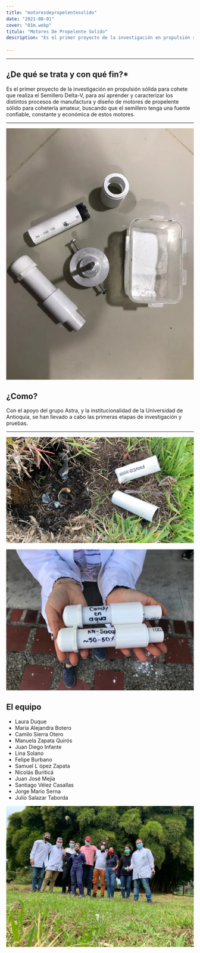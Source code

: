 ```yaml
---
title: "motoresdepropelentesolido"
date: "2021-08-01"
cover: "01m.webp"
titulo: "Motores De Propelente Solido"
description: "Es el primer proyecto de la investigación en propulsión sólida para cohete que realiza el Semillero Delta-V"

---
```


***
## ¿De qué se trata y con qué fin?*

Es el primer proyecto de la investigación en propulsión sólida para cohete que realiza el Semillero Delta-V, para así aprender y caracterizar los distintos procesos
 de manufactura y diseño de motores de propelente sólido para cohetería amateur, buscando que el semillero tenga una fuente confiable, constante y económica de estos motores.
***

![texto alternativo](02m.webp)



## ¿Como?
Con el apoyo del grupo Astra, y la institucionalidad de la Universidad de Antioquia, se han llevado a cabo las primeras etapas de investigación y pruebas.
***

![texto alternativo](03m.webp)

![texto alternativo](05m.webp)


## El equipo


- Laura Duque
- Maria Alejandra Botero
- Camilo Sierra Otero
- Manuela Zapata Quirós
- Juan Diego Infante
- Lina Solano
- Felipe Burbano
- Samuel L´ópez Zapata
- Nicolás Buriticá
- Juan José Mejía
- Santiago Vélez Casallas
- Jorge Mario Serna
- Julio Salazar Taborda


![texto alternativo](04m.webp)